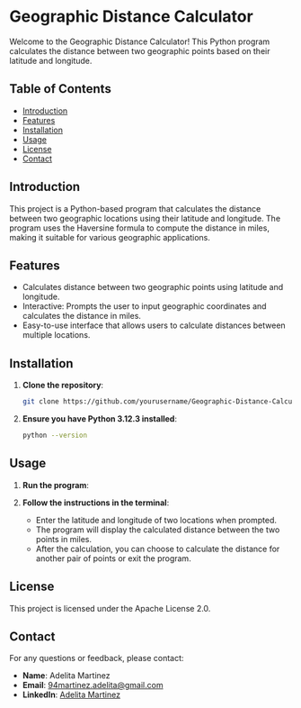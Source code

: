 # Geographic Distance Calculator

Welcome to the Geographic Distance Calculator! This Python program calculates the distance between two geographic points based on their latitude and longitude.

## Table of Contents

- [Introduction](#introduction)
- [Features](#features)
- [Installation](#installation)
- [Usage](#usage)
- [License](#license)
- [Contact](#contact)

## Introduction

This project is a Python-based program that calculates the distance between two geographic locations using their latitude and longitude. The program uses the Haversine formula to compute the distance in miles, making it suitable for various geographic applications.

## Features

- Calculates distance between two geographic points using latitude and longitude.
- Interactive: Prompts the user to input geographic coordinates and calculates the distance in miles.
- Easy-to-use interface that allows users to calculate distances between multiple locations.

## Installation

1. **Clone the repository**:
    ```sh
    git clone https://github.com/yourusername/Geographic-Distance-Calculator.git
    ```
2. **Ensure you have Python 3.12.3 installed**:
    ```sh
    python --version
    ```

## Usage

1. **Run the program**:
    
2. **Follow the instructions in the terminal**:
    - Enter the latitude and longitude of two locations when prompted.
    - The program will display the calculated distance between the two points in miles.
    - After the calculation, you can choose to calculate the distance for another pair of points or exit the program.

## License

This project is licensed under the Apache License 2.0.

## Contact

For any questions or feedback, please contact:

- **Name**: Adelita Martinez
- **Email**: 94martinez.adelita@gmail.com
- **LinkedIn**: [Adelita Martinez](https://www.linkedin.com/in/adelitamartinez/)
